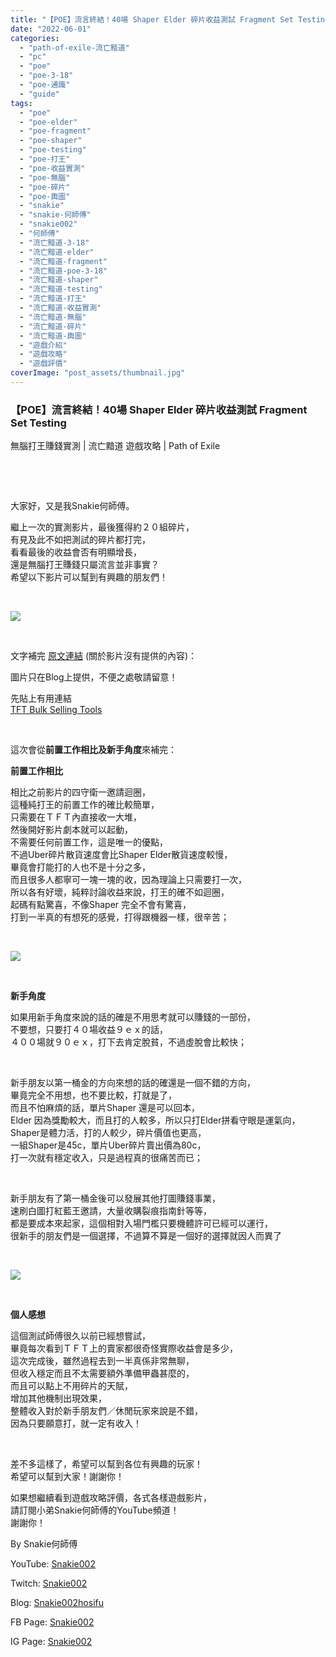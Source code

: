 ```yaml
---
title: "【POE】流言終結！40場 Shaper Elder 碎片收益測試 Fragment Set Testing | 無腦打王賺錢實測 | 流亡黯道 遊戲攻略 | Path of Exile"
date: "2022-06-01"
categories: 
  - "path-of-exile-流亡黯道"
  - "pc"
  - "poe"
  - "poe-3-18"
  - "poe-通識"
  - "guide"
tags: 
  - "poe"
  - "poe-elder"
  - "poe-fragment"
  - "poe-shaper"
  - "poe-testing"
  - "poe-打王"
  - "poe-收益實測"
  - "poe-無腦"
  - "poe-碎片"
  - "poe-輿圖"
  - "snakie"
  - "snakie-何師傅"
  - "snakie002"
  - "何師傅"
  - "流亡黯道-3-18"
  - "流亡黯道-elder"
  - "流亡黯道-fragment"
  - "流亡黯道-poe-3-18"
  - "流亡黯道-shaper"
  - "流亡黯道-testing"
  - "流亡黯道-打王"
  - "流亡黯道-收益實測"
  - "流亡黯道-無腦"
  - "流亡黯道-碎片"
  - "流亡黯道-輿圖"
  - "遊戲介紹"
  - "遊戲攻略"
  - "遊戲評價"
coverImage: "post_assets/thumbnail.jpg"
---
```


### 【POE】流言終結！40場 Shaper Elder 碎片收益測試 Fragment Set Testing  
無腦打王賺錢實測 | 流亡黯道 遊戲攻略 | Path of Exile

  
   

  
   

  
大家好，又是我Snakie何師傅。  

  
繼上一次的實測影片，最後獲得約２０組碎片，  
有見及此不如把測試的碎片都打完，  
看看最後的收益會否有明顯增長，  
還是無腦打王賺錢只屬流言並非事實？  
希望以下影片可以幫到有興趣的朋友們！  

  
   

  
![](post_assets/1-1024x510.png)  

  
   

  
文字補完 [原文連結](https://snakie002hosifu.blog/3-18-40shaperelder/) (關於影片沒有提供的內容)：  

  
圖片只在Blog上提供，不便之處敬請留意！  

  
先貼上有用連結  
[TFT Bulk Selling Tools](https://the-forbidden-trove.github.io/bulk-selling-tool/)  

  
   

  
這次會從**前置工作相比及新手角度**來補完：  

  
**前置工作相比**  

  
相比之前影片的四守衛一邀請迴圈，  
這種純打王的前置工作的確比較簡單，  
只需要在ＴＦＴ內直接收一大堆，  
然後開好影片劇本就可以起動，  
不需要任何前置工作，這是唯一的優點，  
不過Uber碎片散貨速度會比Shaper Elder散貨速度較慢，  
畢竟會打能打的人也不是十分之多，  
而且很多人都寧可一塊一塊的收，因為理論上只需要打一次，  
所以各有好壞，純粹討論收益來說，打王的確不如迴圈，  
起碼有點驚喜，不像Shaper 完全不會有驚喜，  
打到一半真的有想死的感覺，打得跟機器一樣，很辛苦；  

  
   

  
![](post_assets/4.png)  

  
   

  
**新手角度**  

  
如果用新手角度來說的話的確是不用思考就可以賺錢的一部份，  
不要想，只要打４０場收益９ｅｘ的話，  
４００場就９０ｅｘ，打下去肯定脫貧，不過虛脫會比較快；  

  
   

  
新手朋友以第一桶金的方向來想的話的確還是一個不錯的方向，  
畢竟完全不用想，也不要比較，打就是了，  
而且不怕麻煩的話，單片Shaper 還是可以回本，  
Elder 因為獎勵較大，而且打的人較多，所以只打Elder拼看守眼是運氣向，  
Shaper是體力活，打的人較少，碎片價值也更高，  
一組Shaper是45c，單片Uber碎片賣出價為80c，  
打一次就有穩定收入，只是過程真的很痛苦而已；  

  
   

  
新手朋友有了第一桶金後可以發展其他打圖賺錢事業，  
速刷白圖打紅藍王邀請，大量收購裂痕指南針等等，  
都是要成本來起家，這個相對入場門檻只要機體許可已經可以運行，  
很新手的朋友們是一個選擇，不過算不算是一個好的選擇就因人而異了  

  
   

  
![](post_assets/2.png)  

  
   

  
**個人感想**  

  
這個測試師傅很久以前已經想嘗試，  
畢竟每次看到ＴＦＴ上的賣家都很奇怪實際收益會是多少，  
這次完成後，雖然過程去到一半真係非常無聊，  
但收入穩定而且不太需要額外準備甲蟲甚麼的，  
而且可以點上不用碎片的天賦，  
增加其他機制出現效果，  
整體收入對於新手朋友們／休閒玩家來說是不錯，  
因為只要願意打，就一定有收入！  

  
   

  
差不多這樣了，希望可以幫到各位有興趣的玩家！  
希望可以幫到大家！謝謝你！  

  
如果想繼續看到遊戲攻略評價，各式各樣遊戲影片，  
請訂閱小弟Snakie何師傅的YouTube頻道！  
謝謝你！  

  
By Snakie何師傅  

  
YouTube: [Snakie002](https://www.youtube.com/channel/UCDOMLG_RBSoqVHK3sIYJeLA)  

  
Twitch: [Snakie002](https://www.twitch.tv/snakie002/)  

  
Blog: [Snakie002hosifu](https://snakie002hosifu.blog/)  

  
FB Page: [Snakie002](https://www.facebook.com/Snakie002/)  

  
IG Page: [Snakie002](https://www.instagram.com/snakie002/)
